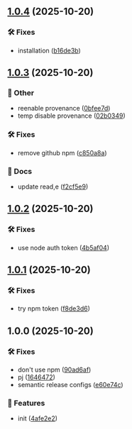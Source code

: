 ## [1.0.4](https://github.com/SkeLLLa/lint-config/compare/v1.0.3...v1.0.4) (2025-10-20)

### 🛠 Fixes

* installation ([b16de3b](https://github.com/SkeLLLa/lint-config/commit/b16de3ba498c2980c6633204f16f4d1ae095ec30))

## [1.0.3](https://github.com/SkeLLLa/lint-config/compare/v1.0.2...v1.0.3) (2025-10-20)

### 🧾 Other

* reenable provenance ([0bfee7d](https://github.com/SkeLLLa/lint-config/commit/0bfee7dde42c9ce097163ad29a4853b6b223482e))
* temp disable provenance ([02b0349](https://github.com/SkeLLLa/lint-config/commit/02b034964a000e670544b5f95a79178cccbddd2d))

### 🛠 Fixes

* remove github npm ([c850a8a](https://github.com/SkeLLLa/lint-config/commit/c850a8afeae2ac90bb86f60e5971808f9e25648a))

### 📔 Docs

* update read,e ([f2cf5e9](https://github.com/SkeLLLa/lint-config/commit/f2cf5e900140d1d5a945700d920e971a4ccdad2f))

## [1.0.2](https://github.com/SkeLLLa/lint-config/compare/v1.0.1...v1.0.2) (2025-10-20)

### 🛠 Fixes

* use node auth token ([4b5af04](https://github.com/SkeLLLa/lint-config/commit/4b5af04d166fe4aafc8f0779db093855cd5eca96))

## [1.0.1](https://github.com/SkeLLLa/lint-config/compare/v1.0.0...v1.0.1) (2025-10-20)

### 🛠 Fixes

* try npm token ([f8de3d6](https://github.com/SkeLLLa/lint-config/commit/f8de3d608cf9a976f20f34732c74649be2f8333c))

## 1.0.0 (2025-10-20)

### 🛠 Fixes

* don't use npm ([90ad6af](https://github.com/SkeLLLa/lint-config/commit/90ad6af7557b3487d0e59fa861141e9637384d66))
* pj ([1646472](https://github.com/SkeLLLa/lint-config/commit/16464727ac11a93484fe0c01d5c25c3727677d9d))
* semantic release configs ([e60e74c](https://github.com/SkeLLLa/lint-config/commit/e60e74cc02148cd543323a156173ebe151adaf39))

### 🚀 Features

* init ([4afe2e2](https://github.com/SkeLLLa/lint-config/commit/4afe2e2b1ad54ec06b7f5ee47d2c1a91f72b7683))
